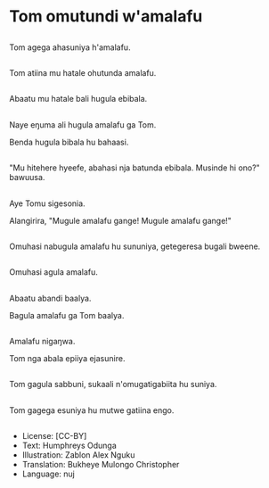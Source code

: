 # Tom omutundi w'amalafu

##
Tom agega ahasuniya h'amalafu.

##
Tom atiina mu hatale ohutunda amalafu.

##
Abaatu mu hatale bali hugula ebibala.

##
Naye eŋuma ali hugula amalafu ga Tom.

Benda hugula bibala hu bahaasi.

##
"Mu hitehere hyeefe, abahasi nja batunda ebibala. Musinde hi ono?" bawuusa.

##
Aye Tomu sigesonia.

Alangirira, "Mugule amalafu gange! Mugule amalafu gange!"

##
Omuhasi nabugula amalafu hu sununiya, getegeresa bugali bweene.

##
Omuhasi agula amalafu.

##
Abaatu abandi baalya.

Bagula amalafu ga Tom baalya.

##
Amalafu nigaŋwa.

Tom nga abala epiiya ejasunire.

##
Tom gagula sabbuni, sukaali n'omugatigabiita hu suniya.

##

Tom gagega esuniya hu mutwe gatiina engo.

##
* License: [CC-BY]
* Text: Humphreys Odunga
* Illustration: Zablon Alex Nguku
* Translation: Bukheye Mulongo Christopher
* Language: nuj
